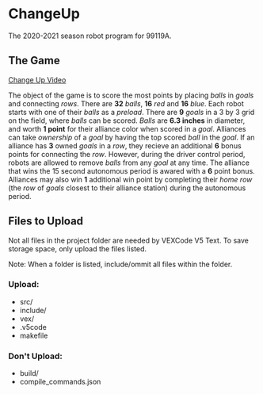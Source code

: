 # ChangeUp
The 2020-2021 season robot program for 99119A.

## The Game
[Change Up Video](https://www.youtube.com/watch?v=Hxs0q9UoMDQ)

The object of the game is to score the most points by placing _balls_ in _goals_ and connecting _rows_. There are **32** _balls_, **16** _red_ and **16** _blue_. Each robot starts with one of their _balls_ as a _preload_. There are **9** _goals_ in a 3 by 3 grid on the field, where _balls_ can be scored. _Balls_ are **6.3 inches** in diameter, and worth **1 point** for their alliance color when scored in a _goal_. Alliances can take _ownership_ of a _goal_ by having the top scored _ball_ in the _goal_. If an alliance has **3** owned _goals_ in a _row_, they recieve an additional **6** bonus points for connecting the _row_. However, during the driver control period, robots are allowed to remove _balls_ from any _goal_ at any time. The alliance that wins the 15 second autonomous period is awared with a **6** point bonus. Alliances may also win **1** additional win point by completing their _home row_ (the _row_ of _goals_ closest to their alliance station) during the autonomous period. 

## Files to Upload
Not all files in the project folder are needed by VEXCode V5 Text. To save storage space, only upload the files listed.

Note: When a folder is listed, include/ommit all files within the folder.

### Upload:
* src/
* include/
* vex/
* .v5code
* makefile

### Don't Upload:
* build/
* compile_commands.json
